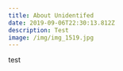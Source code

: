 ```yaml
---
title: About Unidentifed
date: 2019-09-06T22:30:13.812Z
description: Test
image: /img/img_1519.jpg
---
```

test
